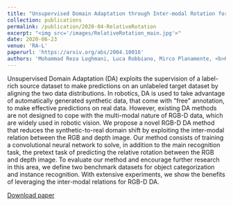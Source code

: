 ```yaml
---
title: "Unsupervised Domain Adaptation through Inter-modal Rotation for RGB-D Object Recognition"
collection: publications
permalink: /publication/2020-04-RelativeRotation
excerpt: "<img src='/images/RelativeRotation_main.jpg'>"
date: 2020-06-23
venue: 'RA-L'
paperurl: 'https://arxiv.org/abs/2004.10016'
authors: 'Mohammad Reza Loghmani, Luca Robbiano, Mirco Planamente, <b>Kiru Park</b>, Barbara Caputo, and Markus Vincze'
---
```


Unsupervised Domain Adaptation (DA) exploits the supervision of a label-rich source dataset to make predictions on an unlabeled target dataset by aligning the two data distributions. In robotics, DA is used to take advantage of automatically generated synthetic data, that come with "free" annotation, to make effective predictions on real data. However, existing DA methods are not designed to cope with the multi-modal nature of RGB-D data, which are widely used in robotic vision. We propose a novel RGB-D DA method that reduces the synthetic-to-real domain shift by exploiting the inter-modal relation between the RGB and depth image. Our method consists of training a convolutional neural network to solve, in addition to the main recognition task, the pretext task of predicting the relative rotation between the RGB and depth image. To evaluate our method and encourage further research in this area, we define two benchmark datasets for object categorization and instance recognition. With extensive experiments, we show the benefits of leveraging the inter-modal relations for RGB-D DA.

[Download paper](https://arxiv.org/abs/2004.10016)

